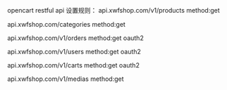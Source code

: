 opencart restful api
设置规则：
api.xwfshop.com/v1/products
method:get

api.xwfshop.com/categories
method:get

api.xwfshop.com/v1/orders
method:get
oauth2

api.xwfshop.com/v1/users
method:get
oauth2

api.xwfshop.com/v1/carts
method:get
oauth2

api.xwfshop.com/v1/medias
method:get





